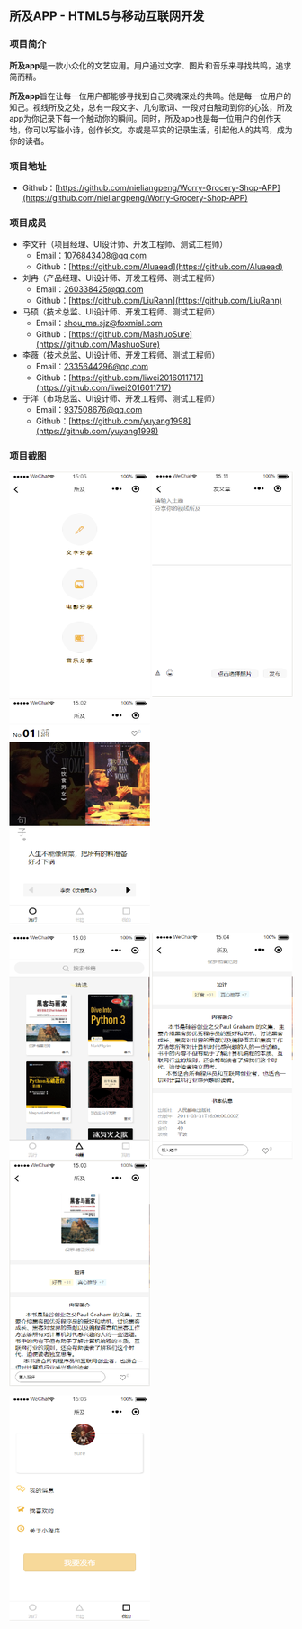 ## 所及APP - HTML5与移动互联网开发

### 项目简介

**所及app**是一款小众化的文艺应用。用户通过文字、图片和音乐来寻找共鸣，追求简而精。

**所及app**旨在让每一位用户都能够寻找到自己灵魂深处的共鸣。他是每一位用户的知己。视线所及之处，总有一段文字、几句歌词、一段对白触动到你的心弦，所及app为你记录下每一个触动你的瞬间。同时，所及app也是每一位用户的创作天地，你可以写些小诗，创作长文，亦或是平实的记录生活，引起他人的共鸣，成为你的读者。
### 项目地址
- Github：[https://github.com/nieliangpeng/Worry-Grocery-Shop-APP](https://github.com/nieliangpeng/Worry-Grocery-Shop-APP)

### 项目成员

- 李文轩（项目经理、UI设计师、开发工程师、测试工程师）
  - Email：[1076843408@qq.com](mailto:1076843408@qq.com) 
  - Github：[https://github.com/Aluaead](https://github.com/Aluaead)
- 刘冉（产品经理、UI设计师、开发工程师、测试工程师）
  - Email：[260338425@qq.com](mailto:260338425@qq.com)
  - Github：[https://github.com/LiuRann](https://github.com/LiuRann)
- 马硕（技术总监、UI设计师、开发工程师、测试工程师）
  - Email：[shou_ma.sjz@foxmial.com](mailto:shou_ma.sjz@foxmial.com)
  - Github：[https://github.com/MashuoSure](https://github.com/MashuoSure)
- 李薇（技术总监、UI设计师、开发工程师、测试工程师）
  - Email：[2335644296@qq.com](mailto:2335644296@qq.com)
  - Github：[https://github.com/liwei2016011717](https://github.com/liwei2016011717)
- 于洋（市场总监、UI设计师、开发工程师、测试工程师）
  - Email：[937508676@qq.com](mailto:937508676@qq.com)
  - Github：[https://github.com/yuyang1998](https://github.com/yuyang1998)

### 项目截图

<p>
<img src="./image/发布选项页.png" width=250 height=400 />
<img src="./image/发布页.png" width=250 height=400 />
<img src="./image/流行.png" width=250 height=400 />
</p>
<p>
<img src="./image/书籍.png" width=250 height=400 />
<img src="./image/书籍详情页（续）.png" width=250 height=400 />
<img src="./image/书籍详情页.png" width=250 height=400 />
</p>
<p>
<img src="./image/我的.png" width=250 height=400 />
</p>
